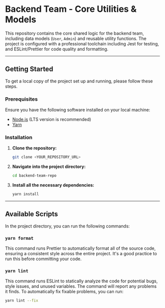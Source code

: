 # Backend Team - Core Utilities & Models

This repository contains the core shared logic for the backend team, including data models (`User`, `Admin`) and reusable utility functions. The project is configured with a professional toolchain including Jest for testing, and ESLint/Prettier for code quality and formatting.

---

## Getting Started

To get a local copy of the project set up and running, please follow these steps.

### Prerequisites

Ensure you have the following software installed on your local machine:
* [Node.js](https://nodejs.org/) (LTS version is recommended)
* [Yarn](https://yarnpkg.com/getting-started/install)

### Installation

1.  **Clone the repository:**
    ```sh
    git clone <YOUR_REPOSITORY_URL>
    ```

2.  **Navigate into the project directory:**
    ```sh
    cd backend-team-repo
    ```

3.  **Install all the necessary dependencies:**
    ```sh
    yarn install
    ```

---

## Available Scripts

In the project directory, you can run the following commands:

### `yarn format`

This command runs Prettier to automatically format all of the source code, ensuring a consistent style across the entire project. It's a good practice to run this before committing your code.

### `yarn lint`

This command runs ESLint to statically analyze the code for potential bugs, style issues, and unused variables. The command will report any problems it finds. To automatically fix fixable problems, you can run:
```sh
yarn lint --fix